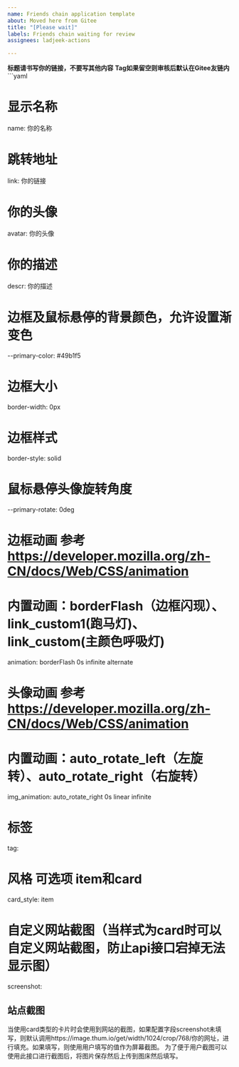```yaml
---
name: Friends chain application template
about: Moved here from Gitee
title: "[Please wait]"
labels: Friends chain waiting for review
assignees: ladjeek-actions

---
```


**标题请书写你的链接，不要写其他内容**
**Tag如果留空则审核后默认在Gitee友链内**
​```yaml
# 显示名称
name: 你的名称

# 跳转地址
link: 你的链接

# 你的头像
avatar: 你的头像

# 你的描述
descr: 你的描述

# 边框及鼠标悬停的背景颜色，允许设置渐变色
--primary-color: #49b1f5

# 边框大小
border-width: 0px

# 边框样式
border-style: solid

# 鼠标悬停头像旋转角度
--primary-rotate: 0deg

# 边框动画 参考 https://developer.mozilla.org/zh-CN/docs/Web/CSS/animation
# 内置动画：borderFlash（边框闪现）、link_custom1(跑马灯)、link_custom(主颜色呼吸灯)
animation: borderFlash 0s infinite alternate

# 头像动画 参考 https://developer.mozilla.org/zh-CN/docs/Web/CSS/animation
# 内置动画：auto_rotate_left（左旋转）、auto_rotate_right（右旋转）
img_animation: auto_rotate_right 0s linear infinite

# 标签
tag: 

# 风格 可选项 item和card
card_style: item
# 自定义网站截图（当样式为card时可以自定义网站截图，防止api接口宕掉无法显示图）
screenshot: 

## 站点截图
当使用card类型的卡片时会使用到网站的截图，如果配置字段screenshot未填写，则默认调用https://image.thum.io/get/width/1024/crop/768/你的网址，进行填充。如果填写，则使用用户填写的值作为屏幕截图。
为了便于用户截图可以使用此接口进行截图后，将图片保存然后上传到图床然后填写。
